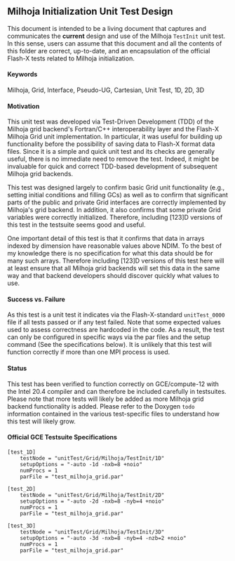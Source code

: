 ## Milhoja Initialization Unit Test Design

This document is intended to be a living document that captures and communicates the __current__ design and use of the Milhoja `TestInit` unit test.  In this sense, users can assume that this document and all the contents of this folder are correct, up-to-date, and an encapsulation of the official Flash-X tests related to Milhoja initialization.

#### Keywords
Milhoja, Grid, Interface, Pseudo-UG, Cartesian, Unit Test, 1D, 2D, 3D

#### Motivation
This unit test was developed via Test-Driven Development (TDD) of the Milhoja grid backend's Fortran/C++ interoperability layer and the Flash-X Milhoja Grid unit implementation.  In particular, it was useful for building up functionality before the possibility of saving data to Flash-X format data files.  Since it is a simple and quick unit test and its checks are generally useful, there is no immediate need to remove the test.  Indeed, it might be invaluable for quick and correct TDD-based development of subsequent Milhoja grid backends.  

This test was designed largely to confirm basic Grid unit functionality (e.g., setting initial conditions and filling GCs) as well as to confirm that significant parts of the public and private Grid interfaces are correctly implemented by Milhoja's grid backend.  In addition, it also confirms that some private Grid variables were correctly initialized.  Therefore, including [123]D versions of this test in the testsuite seems good and useful.

One important detail of this test is that it confirms that data in arrays indexed by dimension have reasonable values above NDIM.  To the best of my knowledge there is no specification for what this data should be for many such arrays.  Therefore including [123]D versions of this test here will at least ensure that all Milhoja grid backends will set this data in the same way and that backend developers should discover quickly what values to use.

#### Success vs. Failure
As this test is a unit test it indicates via the Flash-X-standard `unitTest_0000` file if all tests passed or if any test failed.  Note that some expected values used to assess correctness are hardcoded in the code.  As a result, the test can only be configured in specific ways via the par files and the setup command (See the specifications below).  It is unlikely that this test will function correctly if more than one MPI process is used.

#### Status
This test has been verified to function correctly on GCE/compute-12 with the Intel 20.4 compiler and can therefore be included carefully in testsuites.  Please note that more tests will likely be added as more Milhoja grid backend functionality is added.  Please refer to the Doxygen `todo` information contained in the various test-specific files to understand how this test will likely grow.

#### Official GCE Testsuite Specifications
```
[test_1D]
    testNode = "unitTest/Grid/Milhoja/TestInit/1D"
    setupOptions = "-auto -1d -nxb=8 +noio"
    numProcs = 1
    parFile = "test_milhoja_grid.par"

[test_2D]
    testNode = "unitTest/Grid/Milhoja/TestInit/2D"
    setupOptions = "-auto -2d -nxb=8 -nyb=4 +noio"
    numProcs = 1
    parFile = "test_milhoja_grid.par"

[test_3D]
    testNode = "unitTest/Grid/Milhoja/TestInit/3D"
    setupOptions = "-auto -3d -nxb=8 -nyb=4 -nzb=2 +noio"
    numProcs = 1
    parFile = "test_milhoja_grid.par"
```

